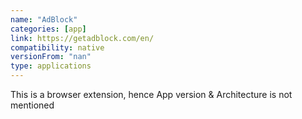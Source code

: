 ```yaml
---
name: "AdBlock"
categories: [app]
link: https://getadblock.com/en/
compatibility: native
versionFrom: "nan"
type: applications
---
```


This is a browser extension, hence App version & Architecture is not mentioned
